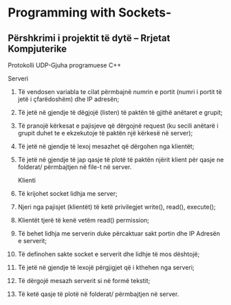 # Programming with Sockets-

## Përshkrimi i projektit të dytë – Rrjetat Kompjuterike
Protokolli UDP-Gjuha programuese C++

Serveri

1. Të vendosen variabla te cilat përmbajnë numrin e portit (numri i portit të jetë i
   çfarëdoshëm) dhe IP adresën;
2. Të jetë në gjendje të dëgjojë (listen) të paktën të gjithë anëtaret e grupit;
3. Të pranojë kërkesat e pajisjeve që dërgojnë request (ku secili anëtarë i grupit duhet te e
   ekzekutoje të paktën një kërkesë në server);
4. Të jetë në gjendje të lexoj mesazhet që dërgohen nga klientët;
5. Të jetë në gjendje të jap qasje të plotë të paktën njërit klient për qasje ne folderat/
   përmbajtjen në file-t në server.

   Klienti

6. Të krijohet socket lidhja me server;
7. Njeri nga pajisjet (klientët) të ketë privilegjet write(), read(), execute();
8. Klientët tjerë të kenë vetëm read() permission;
9. Të behet lidhja me serverin duke përcaktuar sakt portin dhe IP Adresën e serverit;
10. Të definohen sakte socket e serverit dhe lidhje të mos dështojë;
11. Të jetë në gjendje të lexojë përgjigjet që i kthehen nga serveri;
12. Të dërgojë mesazh serverit si në formë tekstit;
13. Të ketë qasje të plotë në folderat/ përmbajtjen në server.
